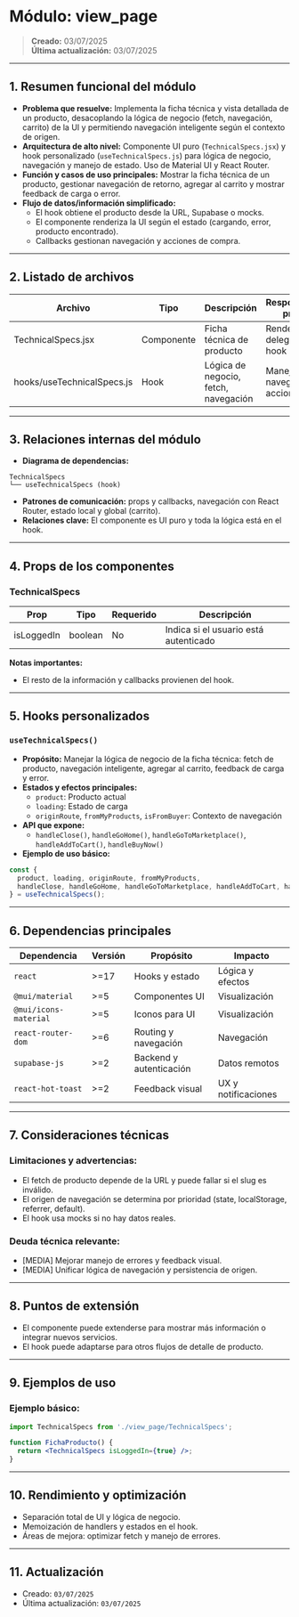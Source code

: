 # Módulo: view_page

> **Creado:** 03/07/2025  
> **Última actualización:** 03/07/2025

---

## 1. Resumen funcional del módulo
- **Problema que resuelve:** Implementa la ficha técnica y vista detallada de un producto, desacoplando la lógica de negocio (fetch, navegación, carrito) de la UI y permitiendo navegación inteligente según el contexto de origen.
- **Arquitectura de alto nivel:** Componente UI puro (`TechnicalSpecs.jsx`) y hook personalizado (`useTechnicalSpecs.js`) para lógica de negocio, navegación y manejo de estado. Uso de Material UI y React Router.
- **Función y casos de uso principales:** Mostrar la ficha técnica de un producto, gestionar navegación de retorno, agregar al carrito y mostrar feedback de carga o error.
- **Flujo de datos/información simplificado:**
  - El hook obtiene el producto desde la URL, Supabase o mocks.
  - El componente renderiza la UI según el estado (cargando, error, producto encontrado).
  - Callbacks gestionan navegación y acciones de compra.

---

## 2. Listado de archivos
| Archivo                | Tipo      | Descripción                                 | Responsabilidad principal                  |
|------------------------|-----------|---------------------------------------------|--------------------------------------------|
| TechnicalSpecs.jsx     | Componente| Ficha técnica de producto                   | Renderizar UI y delegar lógica al hook     |
| hooks/useTechnicalSpecs.js | Hook  | Lógica de negocio, fetch, navegación        | Manejar estado, navegación y acciones      |

---

## 3. Relaciones internas del módulo
- **Diagrama de dependencias:**
```
TechnicalSpecs
└── useTechnicalSpecs (hook)
```
- **Patrones de comunicación:** props y callbacks, navegación con React Router, estado local y global (carrito).
- **Relaciones clave:** El componente es UI puro y toda la lógica está en el hook.

---

## 4. Props de los componentes
### TechnicalSpecs
| Prop        | Tipo     | Requerido | Descripción                                 |
|-------------|----------|-----------|---------------------------------------------|
| isLoggedIn  | boolean  | No        | Indica si el usuario está autenticado       |

**Notas importantes:**
- El resto de la información y callbacks provienen del hook.

---

## 5. Hooks personalizados
### `useTechnicalSpecs()`
- **Propósito:** Manejar la lógica de negocio de la ficha técnica: fetch de producto, navegación inteligente, agregar al carrito, feedback de carga y error.
- **Estados y efectos principales:**
  - `product`: Producto actual
  - `loading`: Estado de carga
  - `originRoute`, `fromMyProducts`, `isFromBuyer`: Contexto de navegación
- **API que expone:**
  - `handleClose()`, `handleGoHome()`, `handleGoToMarketplace()`, `handleAddToCart()`, `handleBuyNow()`
- **Ejemplo de uso básico:**
```js
const {
  product, loading, originRoute, fromMyProducts,
  handleClose, handleGoHome, handleGoToMarketplace, handleAddToCart, handleBuyNow
} = useTechnicalSpecs();
```

---

## 6. Dependencias principales
| Dependencia           | Versión | Propósito                  | Impacto                |
|----------------------|---------|----------------------------|------------------------|
| `react`              | >=17    | Hooks y estado             | Lógica y efectos       |
| `@mui/material`      | >=5     | Componentes UI             | Visualización          |
| `@mui/icons-material`| >=5     | Iconos para UI             | Visualización          |
| `react-router-dom`   | >=6     | Routing y navegación       | Navegación             |
| `supabase-js`        | >=2     | Backend y autenticación    | Datos remotos          |
| `react-hot-toast`    | >=2     | Feedback visual            | UX y notificaciones    |

---

## 7. Consideraciones técnicas
### Limitaciones y advertencias:
- El fetch de producto depende de la URL y puede fallar si el slug es inválido.
- El origen de navegación se determina por prioridad (state, localStorage, referrer, default).
- El hook usa mocks si no hay datos reales.

### Deuda técnica relevante:
- [MEDIA] Mejorar manejo de errores y feedback visual.
- [MEDIA] Unificar lógica de navegación y persistencia de origen.

---

## 8. Puntos de extensión
- El componente puede extenderse para mostrar más información o integrar nuevos servicios.
- El hook puede adaptarse para otros flujos de detalle de producto.

---

## 9. Ejemplos de uso
### Ejemplo básico:
```jsx
import TechnicalSpecs from './view_page/TechnicalSpecs';

function FichaProducto() {
  return <TechnicalSpecs isLoggedIn={true} />;
}
```

---

## 10. Rendimiento y optimización
- Separación total de UI y lógica de negocio.
- Memoización de handlers y estados en el hook.
- Áreas de mejora: optimizar fetch y manejo de errores.

---

## 11. Actualización
- Creado: `03/07/2025`
- Última actualización: `03/07/2025`
